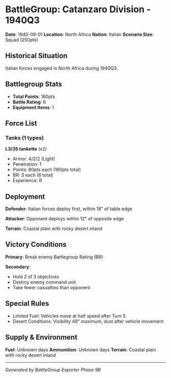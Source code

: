 # BattleGroup: Catanzaro Division - 1940Q3

**Date**: 1940-09-01
**Location**: North Africa
**Nation**: Italian
**Scenario Size**: Squad (250pts)

## Historical Situation

Italian forces engaged in North Africa during 1940Q3.

## Battlegroup Stats

- **Total Points**: 160pts
- **Battle Rating**: 6
- **Equipment Items**: 1

## Force List

### Tanks (1 types)

**L3/35 tankette** (x2)
- Armor: 4/2/2 (Light)
- Penetration: 1
- Points: 80pts each (160pts total)
- BR: 3 each (6 total)
- Experience: R


## Deployment

**Defender**: Italian forces deploy first, within 18" of table edge

**Attacker**: Opponent deploys within 12" of opposite edge

**Terrain**: Coastal plain with rocky desert inland

## Victory Conditions

**Primary**: Break enemy Battlegroup Rating (BR)

**Secondary**:
- Hold 2 of 3 objectives
- Destroy enemy command unit
- Take fewer casualties than opponent

## Special Rules

- Limited Fuel: Vehicles move at half speed after Turn 5
- Desert Conditions: Visibility 48" maximum, dust after vehicle movement

## Supply & Environment

**Fuel**: Unknown days
**Ammunition**: Unknown days
**Terrain**: Coastal plain with rocky desert inland

---

*Generated by BattleGroup Exporter Phase 9B*
